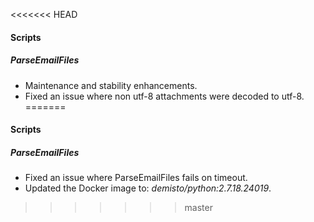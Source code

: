<<<<<<< HEAD

#### Scripts

##### ParseEmailFiles

- Maintenance and stability enhancements.
- Fixed an issue where non utf-8 attachments were decoded to utf-8.
=======
#### Scripts
##### ParseEmailFiles
- Fixed an issue where ParseEmailFiles fails on timeout.
- Updated the Docker image to: *demisto/python:2.7.18.24019*.
>>>>>>> master
